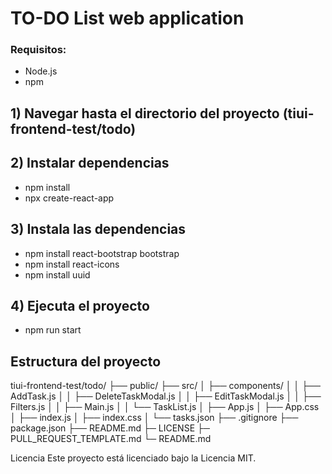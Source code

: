# TO-DO List web application

### Requisitos:
- Node.js
- npm

## 1) Navegar hasta el directorio del proyecto (tiui-frontend-test/todo)

## 2) Instalar dependencias
- npm install
- npx create-react-app

## 3) Instala las dependencias
- npm install react-bootstrap bootstrap
- npm install react-icons
- npm install uuid

## 4) Ejecuta el proyecto
- npm run start

## Estructura del proyecto

tiui-frontend-test/todo/
├── public/
├── src/
│   ├── components/
│   │   ├── AddTask.js
│   │   ├── DeleteTaskModal.js
│   │   ├── EditTaskModal.js
│   │   ├── Filters.js
│   │   ├── Main.js
│   │   └── TaskList.js
│   ├── App.js
│   ├── App.css
│   ├── index.js
│   ├── index.css
│   └── tasks.json
├── .gitignore
├── package.json
├── README.md
├─ LICENSE
├─ PULL_REQUEST_TEMPLATE.md
└─ README.md

Licencia
Este proyecto está licenciado bajo la Licencia MIT.